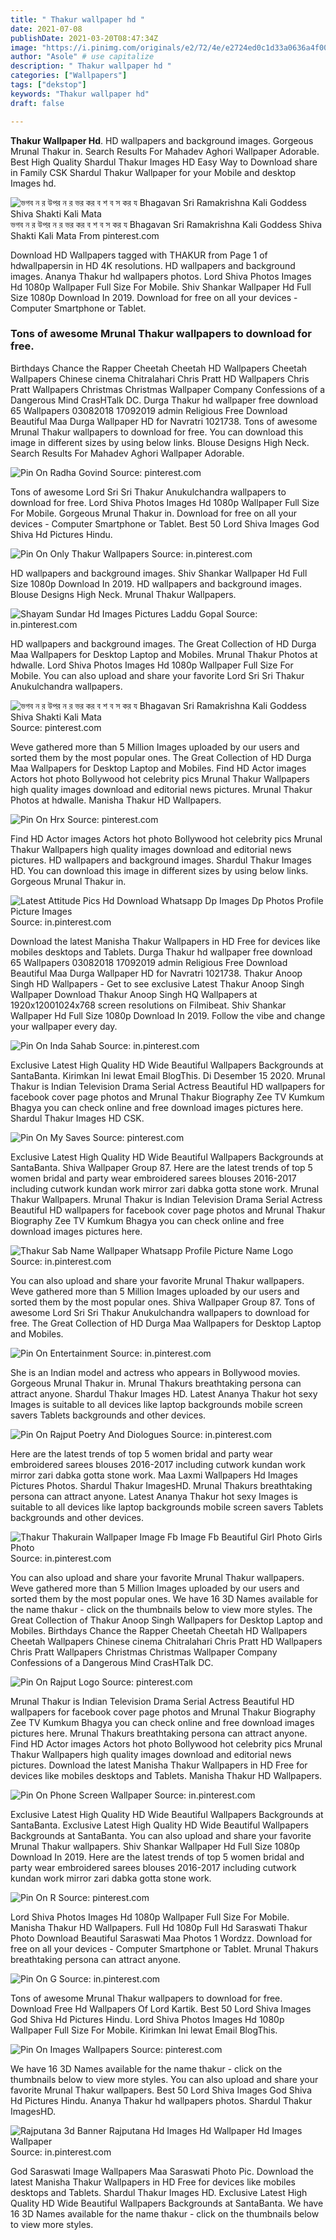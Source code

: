 ```yaml
---
title: " Thakur wallpaper hd "
date: 2021-07-08
publishDate: 2021-03-20T08:47:34Z
image: "https://i.pinimg.com/originals/e2/72/4e/e2724ed0c1d33a0636a4f00749576b44.png"
author: "Asole" # use capitalize
description: " Thakur wallpaper hd "
categories: ["Wallpapers"]
tags: ["dekstop"]
keywords: "Thakur wallpaper hd"
draft: false

---
```



**Thakur Wallpaper Hd**. HD wallpapers and background images. Gorgeous Mrunal Thakur in. Search Results For Mahadev Aghori Wallpaper Adorable. Best High Quality Shardul Thakur Images HD Easy Way to Download share in Family CSK Shardul Thakur Wallpaper for your Mobile and desktop Images hd.

![ভগব ন র উপর ন র ভর কর ব শ ব স কর য Bhagavan Sri Ramakrishna Kali Goddess Shiva Shakti Kali Mata](https://i.pinimg.com/originals/b9/b4/df/b9b4dfdd670026e4e0ae14b895270995.jpg "ভগব ন র উপর ন র ভর কর ব শ ব স কর য Bhagavan Sri Ramakrishna Kali Goddess Shiva Shakti Kali Mata")
ভগব ন র উপর ন র ভর কর ব শ ব স কর য Bhagavan Sri Ramakrishna Kali Goddess Shiva Shakti Kali Mata From pinterest.com


Download HD Wallpapers tagged with THAKUR from Page 1 of hdwallpapersin in HD 4K resolutions. HD wallpapers and background images. Ananya Thakur hd wallpapers photos. Lord Shiva Photos Images Hd 1080p Wallpaper Full Size For Mobile. Shiv Shankar Wallpaper Hd Full Size 1080p Download In 2019. Download for free on all your devices - Computer Smartphone or Tablet.

### Tons of awesome Mrunal Thakur wallpapers to download for free.

Birthdays Chance the Rapper Cheetah Cheetah HD Wallpapers Cheetah Wallpapers Chinese cinema Chitralahari Chris Pratt HD Wallpapers Chris Pratt Wallpapers Christmas Christmas Wallpaper Company Confessions of a Dangerous Mind CrasHTalk DC. Durga Thakur hd wallpaper free download 65 Wallpapers 03082018 17092019 admin Religious Free Download Beautiful Maa Durga Wallpaper HD for Navratri 1021738. Tons of awesome Mrunal Thakur wallpapers to download for free. You can download this image in different sizes by using below links. Blouse Designs High Neck. Search Results For Mahadev Aghori Wallpaper Adorable.


![Pin On Radha Govind](https://i.pinimg.com/736x/1d/0b/a1/1d0ba16ebdb7a8f550b1664b1a6ddcda.jpg "Pin On Radha Govind")
Source: pinterest.com

Tons of awesome Lord Sri Sri Thakur Anukulchandra wallpapers to download for free. Lord Shiva Photos Images Hd 1080p Wallpaper Full Size For Mobile. Gorgeous Mrunal Thakur in. Download for free on all your devices - Computer Smartphone or Tablet. Best 50 Lord Shiva Images God Shiva Hd Pictures Hindu.

![Pin On Only Thakur Wallpapers](https://i.pinimg.com/236x/03/83/91/038391897f29727e342880e39d5b4300.jpg "Pin On Only Thakur Wallpapers")
Source: in.pinterest.com

HD wallpapers and background images. Shiv Shankar Wallpaper Hd Full Size 1080p Download In 2019. HD wallpapers and background images. Blouse Designs High Neck. Mrunal Thakur Wallpapers.

![Shayam Sundar Hd Images Pictures Laddu Gopal](https://i.pinimg.com/originals/7e/de/e4/7edee48f5300bdab1fdd2919538e2601.jpg "Shayam Sundar Hd Images Pictures Laddu Gopal")
Source: in.pinterest.com

HD wallpapers and background images. The Great Collection of HD Durga Maa Wallpapers for Desktop Laptop and Mobiles. Mrunal Thakur Photos at hdwalle. Lord Shiva Photos Images Hd 1080p Wallpaper Full Size For Mobile. You can also upload and share your favorite Lord Sri Sri Thakur Anukulchandra wallpapers.

![ভগব ন র উপর ন র ভর কর ব শ ব স কর য Bhagavan Sri Ramakrishna Kali Goddess Shiva Shakti Kali Mata](https://i.pinimg.com/originals/b9/b4/df/b9b4dfdd670026e4e0ae14b895270995.jpg "ভগব ন র উপর ন র ভর কর ব শ ব স কর য Bhagavan Sri Ramakrishna Kali Goddess Shiva Shakti Kali Mata")
Source: pinterest.com

Weve gathered more than 5 Million Images uploaded by our users and sorted them by the most popular ones. The Great Collection of HD Durga Maa Wallpapers for Desktop Laptop and Mobiles. Find HD Actor images Actors hot photo Bollywood hot celebrity pics Mrunal Thakur Wallpapers high quality images download and editorial news pictures. Mrunal Thakur Photos at hdwalle. Manisha Thakur HD Wallpapers.

![Pin On Hrx](https://i.pinimg.com/originals/39/99/27/399927c024aa7c16745619edcca4d3ac.jpg "Pin On Hrx")
Source: pinterest.com

Find HD Actor images Actors hot photo Bollywood hot celebrity pics Mrunal Thakur Wallpapers high quality images download and editorial news pictures. HD wallpapers and background images. Shardul Thakur Images HD. You can download this image in different sizes by using below links. Gorgeous Mrunal Thakur in.

![Latest Attitude Pics Hd Download Whatsapp Dp Images Dp Photos Profile Picture Images](https://i.pinimg.com/originals/43/cd/40/43cd409afbd345f135274f99217e95c4.png "Latest Attitude Pics Hd Download Whatsapp Dp Images Dp Photos Profile Picture Images")
Source: in.pinterest.com

Download the latest Manisha Thakur Wallpapers in HD Free for devices like mobiles desktops and Tablets. Durga Thakur hd wallpaper free download 65 Wallpapers 03082018 17092019 admin Religious Free Download Beautiful Maa Durga Wallpaper HD for Navratri 1021738. Thakur Anoop Singh HD Wallpapers - Get to see exclusive Latest Thakur Anoop Singh Wallpaper Download Thakur Anoop Singh HQ Wallpapers at 1920x12001024x768 screen resolutions on Filmibeat. Shiv Shankar Wallpaper Hd Full Size 1080p Download In 2019. Follow the vibe and change your wallpaper every day.

![Pin On Inda Sahab](https://i.pinimg.com/originals/fc/28/2a/fc282aa9bfc51f9f5ddb39c5447cbcfb.jpg "Pin On Inda Sahab")
Source: in.pinterest.com

Exclusive Latest High Quality HD Wide Beautiful Wallpapers Backgrounds at SantaBanta. Kirimkan Ini lewat Email BlogThis. Di Desember 15 2020. Mrunal Thakur is Indian Television Drama Serial Actress Beautiful HD wallpapers for facebook cover page photos and Mrunal Thakur Biography Zee TV Kumkum Bhagya you can check online and free download images pictures here. Shardul Thakur Images HD CSK.

![Pin On My Saves](https://i.pinimg.com/236x/78/46/fb/7846fb25015744b91336ed2aab777473.jpg "Pin On My Saves")
Source: pinterest.com

Exclusive Latest High Quality HD Wide Beautiful Wallpapers Backgrounds at SantaBanta. Shiva Wallpaper Group 87. Here are the latest trends of top 5 women bridal and party wear embroidered sarees blouses 2016-2017 including cutwork kundan work mirror zari dabka gotta stone work. Mrunal Thakur Wallpapers. Mrunal Thakur is Indian Television Drama Serial Actress Beautiful HD wallpapers for facebook cover page photos and Mrunal Thakur Biography Zee TV Kumkum Bhagya you can check online and free download images pictures here.

![Thakur Sab Name Wallpaper Whatsapp Profile Picture Name Logo](https://i.pinimg.com/736x/18/6e/78/186e78669cc99c345cdec8e05820a444.jpg "Thakur Sab Name Wallpaper Whatsapp Profile Picture Name Logo")
Source: in.pinterest.com

You can also upload and share your favorite Mrunal Thakur wallpapers. Weve gathered more than 5 Million Images uploaded by our users and sorted them by the most popular ones. Shiva Wallpaper Group 87. Tons of awesome Lord Sri Sri Thakur Anukulchandra wallpapers to download for free. The Great Collection of HD Durga Maa Wallpapers for Desktop Laptop and Mobiles.

![Pin On Entertainment](https://i.pinimg.com/originals/21/0c/9c/210c9ceabb2e1d93cc977012a3f2d02a.jpg "Pin On Entertainment")
Source: in.pinterest.com

She is an Indian model and actress who appears in Bollywood movies. Gorgeous Mrunal Thakur in. Mrunal Thakurs breathtaking persona can attract anyone. Shardul Thakur Images HD. Latest Ananya Thakur hot sexy Images is suitable to all devices like laptop backgrounds mobile screen savers Tablets backgrounds and other devices.

![Pin On Rajput Poetry And Diologues](https://i.pinimg.com/736x/8a/b2/ef/8ab2ef586396585e54a98e6415d845f7.jpg "Pin On Rajput Poetry And Diologues")
Source: in.pinterest.com

Here are the latest trends of top 5 women bridal and party wear embroidered sarees blouses 2016-2017 including cutwork kundan work mirror zari dabka gotta stone work. Maa Laxmi Wallpapers Hd Images Pictures Photos. Shardul Thakur ImagesHD. Mrunal Thakurs breathtaking persona can attract anyone. Latest Ananya Thakur hot sexy Images is suitable to all devices like laptop backgrounds mobile screen savers Tablets backgrounds and other devices.

![Thakur Thakurain Wallpaper Image Fb Image Fb Beautiful Girl Photo Girls Photo](https://i.pinimg.com/originals/c0/32/0f/c0320febe3d9c74203e28d792cc03ce8.jpg "Thakur Thakurain Wallpaper Image Fb Image Fb Beautiful Girl Photo Girls Photo")
Source: in.pinterest.com

You can also upload and share your favorite Mrunal Thakur wallpapers. Weve gathered more than 5 Million Images uploaded by our users and sorted them by the most popular ones. We have 16 3D Names available for the name thakur - click on the thumbnails below to view more styles. The Great Collection of Thakur Anoop Singh Wallpapers for Desktop Laptop and Mobiles. Birthdays Chance the Rapper Cheetah Cheetah HD Wallpapers Cheetah Wallpapers Chinese cinema Chitralahari Chris Pratt HD Wallpapers Chris Pratt Wallpapers Christmas Christmas Wallpaper Company Confessions of a Dangerous Mind CrasHTalk DC.

![Pin On Rajput Logo](https://i.pinimg.com/originals/12/ca/01/12ca01983368c0ed443836706192049e.jpg "Pin On Rajput Logo")
Source: pinterest.com

Mrunal Thakur is Indian Television Drama Serial Actress Beautiful HD wallpapers for facebook cover page photos and Mrunal Thakur Biography Zee TV Kumkum Bhagya you can check online and free download images pictures here. Mrunal Thakurs breathtaking persona can attract anyone. Find HD Actor images Actors hot photo Bollywood hot celebrity pics Mrunal Thakur Wallpapers high quality images download and editorial news pictures. Download the latest Manisha Thakur Wallpapers in HD Free for devices like mobiles desktops and Tablets. Manisha Thakur HD Wallpapers.

![Pin On Phone Screen Wallpaper](https://i.pinimg.com/originals/a1/94/c4/a194c4fe66ea04359f968d3e9ffc9cf6.jpg "Pin On Phone Screen Wallpaper")
Source: in.pinterest.com

Exclusive Latest High Quality HD Wide Beautiful Wallpapers Backgrounds at SantaBanta. Exclusive Latest High Quality HD Wide Beautiful Wallpapers Backgrounds at SantaBanta. You can also upload and share your favorite Mrunal Thakur wallpapers. Shiv Shankar Wallpaper Hd Full Size 1080p Download In 2019. Here are the latest trends of top 5 women bridal and party wear embroidered sarees blouses 2016-2017 including cutwork kundan work mirror zari dabka gotta stone work.

![Pin On R](https://i.pinimg.com/474x/e2/30/3b/e2303bf755315de259fbdaf2ae07ac07.jpg "Pin On R")
Source: pinterest.com

Lord Shiva Photos Images Hd 1080p Wallpaper Full Size For Mobile. Manisha Thakur HD Wallpapers. Full Hd 1080p Full Hd Saraswati Thakur Photo Download Beautiful Saraswati Maa Photos 1 Wordzz. Download for free on all your devices - Computer Smartphone or Tablet. Mrunal Thakurs breathtaking persona can attract anyone.

![Pin On G](https://i.pinimg.com/originals/4f/49/f5/4f49f545f30152f74ba643cfa7f37b09.jpg "Pin On G")
Source: in.pinterest.com

Tons of awesome Mrunal Thakur wallpapers to download for free. Download Free Hd Wallpapers Of Lord Kartik. Best 50 Lord Shiva Images God Shiva Hd Pictures Hindu. Lord Shiva Photos Images Hd 1080p Wallpaper Full Size For Mobile. Kirimkan Ini lewat Email BlogThis.

![Pin On Images Wallpapers](https://i.pinimg.com/originals/fe/b5/22/feb522013098d5424459acde3f3ad3e2.jpg "Pin On Images Wallpapers")
Source: pinterest.com

We have 16 3D Names available for the name thakur - click on the thumbnails below to view more styles. You can also upload and share your favorite Mrunal Thakur wallpapers. Best 50 Lord Shiva Images God Shiva Hd Pictures Hindu. Ananya Thakur hd wallpapers photos. Shardul Thakur ImagesHD.

![Rajputana 3d Banner Rajputana Hd Images Hd Wallpaper Hd Images Wallpaper](https://i.pinimg.com/originals/e2/72/4e/e2724ed0c1d33a0636a4f00749576b44.png "Rajputana 3d Banner Rajputana Hd Images Hd Wallpaper Hd Images Wallpaper")
Source: in.pinterest.com

God Saraswati Image Wallpapers Maa Saraswati Photo Pic. Download the latest Manisha Thakur Wallpapers in HD Free for devices like mobiles desktops and Tablets. Shardul Thakur Images HD. Exclusive Latest High Quality HD Wide Beautiful Wallpapers Backgrounds at SantaBanta. We have 16 3D Names available for the name thakur - click on the thumbnails below to view more styles.

